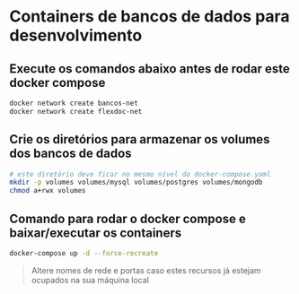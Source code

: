 # Containers de bancos de dados para desenvolvimento

## Execute os comandos abaixo antes de rodar este docker compose
```bash
docker network create bancos-net
docker network create flexdoc-net 
```

## Crie os diretórios para armazenar os volumes dos bancos de dados
```bash
# este diretório deve ficar no mesmo nível do docker-compose.yaml
mkdir -p volumes volumes/mysql volumes/postgres volumes/mongodb
chmod a+rwx volumes
```

## Comando para rodar o docker compose e baixar/executar os containers
```bash
docker-compose up -d --force-recreate
```

> Altere nomes de rede e portas caso estes recursos já estejam ocupados na sua máquina local